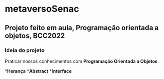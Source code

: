 # metaversoSenac
## Projeto feito em aula, Programação orientada a objetos, BCC2022

### Ideia do projeto

Praticar nossos conhecimentos com __Programação Orientada a Objetos__.

*__Herança__
*__Abstract__
*__Interface__

